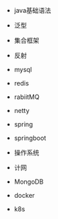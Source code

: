 - java基础语法

- 泛型

- 集合框架

- 反射

- mysql

- redis

- rabiitMQ

- netty

- spring

- springboot

- 操作系统

- 计网

- MongoDB

- docker

- k8s

